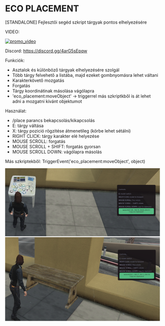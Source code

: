 # ECO PLACEMENT
[STANDALONE] Fejlesztői segéd szkript tárgyak pontos elhelyezésére

VIDEO:

[![promo_video](https://img.youtube.com/vi/m5E3BEac4Gc/0.jpg)](https://youtu.be/m5E3BEac4Gc)

Discord: https://discord.gg/4arG5sEpqw

Funkciók:
 - Asztalok és különböző tárgyak elhelyezésére szolgál
 - Több tárgy felvehető a listába, majd ezeket gombnyomásra lehet váltani
 - Karakterkövető mozgatás
 - Forgatás
 - Tárgy koordinátinak másolása vágólapra
 - 'eco_placement:moveObject' -> triggerrel más szkriptkből is át lehet adni a mozgatni kívánt objektumot

Használat:
 - /place parancs bekapcsolás/kikapcsolás
 - E: tárgy váltása
 - X: tárgy pozició rögzitése átmenetileg (körbe lehet sétálni)
 - RIGHT CLICK: tárgy karakter elé helyezése
 - MOUSE SCROLL: forgatás
 - MOUSE SCROLL + SHIFT: forgatás gyorsan
 - MOUSE SCROLL DOWN: vágólapra másolás

Más szkriptekből: TriggerEvent('eco_placement:moveObject', object)

![eco_placement1](https://github.com/Ekhion76/eco_placement/blob/main/previews/eco_placement1.png)
![eco_placement2](https://github.com/Ekhion76/eco_placement/blob/main/previews/eco_placement2.png)
